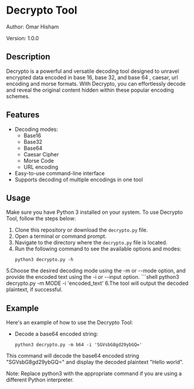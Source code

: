# Decrypto Tool

Author: Omar Hisham

Version: 1.0.0

## Description
Decrypto is a powerful and versatile decoding tool designed to unravel encrypted data encoded in base 16, base 32, and base 64 , caesar, url encoding and morse formats. With Decrypto, you can effortlessly decode and reveal the original content hidden within these popular encoding schemes.
## Features
- Decoding modes:
  - Base16
  - Base32
  - Base64
  - Caesar Cipher
  - Morse Code
  - URL encoding
- Easy-to-use command-line interface
- Supports decoding of multiple encodings in one tool

## Usage
Make sure you have Python 3 installed on your system. To use Decrypto Tool, follow the steps below:

1. Clone this repository or download the `decrypto.py` file.
2. Open a terminal or command prompt.
3. Navigate to the directory where the `decrypto.py` file is located.
4. Run the following command to see the available options and modes:
   ```shell
   python3 decrypto.py -h
5.Choose the desired decoding mode using the -m or --mode option, and provide the encoded text using the -i or --input option.
    ```shell
    python3 decrypto.py -m MODE -i 'encoded_text'
6.The tool will output the decoded plaintext, if successful.

## Example
Here's an example of how to use the Decrypto Tool:

- Decode a base64 encoded string:
  ```shell
  python3 decrypto.py -m b64 -i 'SGVsbG8gd29ybGQ='
  
This command will decode the base64 encoded string "SGVsbG8gd29ybGQ=" and display the decoded plaintext "Hello world".

Note: Replace python3 with the appropriate command if you are using a different Python interpreter.
